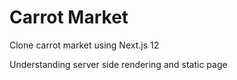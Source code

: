 # Carrot Market
 
Clone carrot market using Next.js 12

Understanding server side rendering and static page
